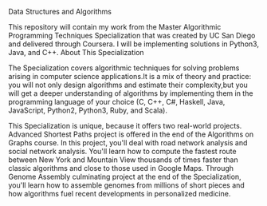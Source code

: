 Data Structures and Algorithms

This repository will contain my work from the Master Algorithmic Programming Techniques Specialization that 
was created by UC San Diego and delivered through Coursera. I will be implementing solutions in Python3, Java, and C++.
About This Specialization

The Specialization covers algorithmic techniques for solving problems arising in computer science applications.It is a mix of
theory and practice: you will not only design algorithms and estimate their complexity,but you will get a deeper understanding 
of algorithms by implementing them in the programming language of your choice 
(C, C++, C#, Haskell, Java, JavaScript, Python2, Python3, Ruby, and Scala).

This Specialization is unique, because it offers two real-world projects.
Advanced Shortest Paths project is offered in the end of the Algorithms on Graphs course.
In this project, you'll deal with road network analysis and social network analysis. 
You'll learn how to compute the fastest route between New York and Mountain View thousands of
times faster than classic algorithms and close to those used in Google Maps. 
Through Genome Assembly culminating project at the end of the Specialization,
you'll learn how to assemble genomes from millions of short pieces and how algorithms fuel recent
developments in personalized medicine.
